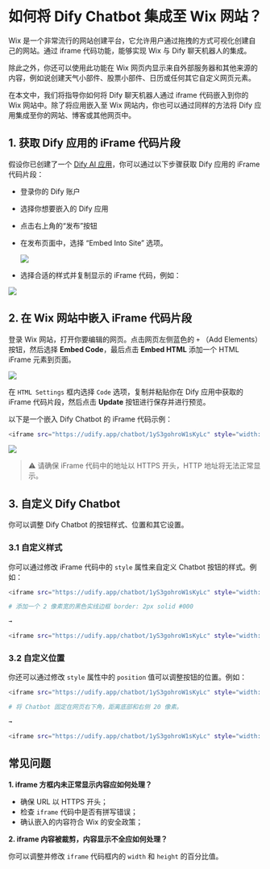 # 如何将 Dify Chatbot 集成至 Wix 网站？

Wix 是一个非常流行的网站创建平台，它允许用户通过拖拽的方式可视化创建自己的网站。通过 iframe 代码功能，能够实现 Wix 与 Dify 聊天机器人的集成。

除此之外，你还可以使用此功能在 Wix 网页内显示来自外部服务器和其他来源的内容，例如说创建天气小部件、股票小部件、日历或任何其它自定义网页元素。

在本文中，我们将指导你如何将 Dify 聊天机器人通过 iframe 代码嵌入到你的 Wix 网站中。除了将应用嵌入至 Wix 网站内，你也可以通过同样的方法将 Dify 应用集成至你的网站、博客或其他网页中。

## 1. 获取 Dify 应用的 iFrame 代码片段

假设你已创建了一个 [Dify AI 应用](https://docs.dify.ai/v/zh-hans/guides/application-orchestrate/creating-an-application)，你可以通过以下步骤获取 Dify 应用的 iFrame 代码片段：

* 登录你的 Dify 账户
* 选择你想要嵌入的 Dify 应用
* 点击右上角的“发布”按钮
*   在发布页面中，选择 “Embed Into Site” 选项。

    ![](https://assets-docs.dify.ai//img/zh_CN/use-cases/69e32259e16113a85efb36a55ff103e9.webp)
* 选择合适的样式并复制显示的 iFrame 代码，例如：

![](https://assets-docs.dify.ai//img/zh_CN/use-cases/6de46e88bcfe958365970e58c91e4bdd.webp)

## 2. 在 Wix 网站中嵌入 iFrame 代码片段

登录 Wix 网站，打开你要编辑的网页。点击网页左侧蓝色的 `+` （Add Elements）按钮，然后选择 **Embed Code**，最后点击 **Embed HTML** 添加一个 HTML iFrame 元素到页面。

![](https://assets-docs.dify.ai//img/zh_CN/use-cases/f8e96ede33b585b00d0be569e13dee1f.webp)

在 `HTML Settings` 框内选择 `Code` 选项，复制并粘贴你在 Dify 应用中获取的 iFrame 代码片段，然后点击 **Update** 按钮进行保存并进行预览。

以下是一个嵌入 Dify Chatbot 的 iFrame 代码示例：

```bash
<iframe src="https://udify.app/chatbot/1yS3gohroW1sKyLc" style="width: 100%; height: 100%; min-height: 700px" frameborder="0" allow="microphone"></iframe>
```

![](https://assets-docs.dify.ai//img/zh_CN/use-cases/f89b4bd5893e1d522e5a8bd896bee11f.webp)

> ⚠️ 请确保 iFrame 代码中的地址以 HTTPS 开头，HTTP 地址将无法正常显示。

## 3. 自定义 Dify Chatbot

你可以调整 Dify Chatbot 的按钮样式、位置和其它设置。

### 3.1 自定义样式

你可以通过修改 iFrame 代码中的 `style` 属性来自定义 Chatbot 按钮的样式。例如：

```bash
<iframe src="https://udify.app/chatbot/1yS3gohroW1sKyLc" style="width: 100%; height: 100%; min-height: 700px" frameborder="0" allow="microphone"></iframe>

# 添加一个 2 像素宽的黑色实线边框 border: 2px solid #000

→

<iframe src="https://udify.app/chatbot/1yS3gohroW1sKyLc" style="width: 80%; height: 80%; min-height: 500px; border: 2px solid #000;" frameborder="0" allow="microphone"></iframe>
```

### 3.2 自定义位置

你还可以通过修改 `style` 属性中的 `position` 值可以调整按钮的位置。例如：

```bash
<iframe src="https://udify.app/chatbot/1yS3gohroW1sKyLc" style="width: 100%; height: 100%; min-height: 700px" frameborder="0" allow="microphone"></iframe>

# 将 Chatbot 固定在网页右下角，距离底部和右侧 20 像素。

→

<iframe src="https://udify.app/chatbot/1yS3gohroW1sKyLc" style="width: 100%; height: 100%; min-height: 700px; position: fixed; bottom: 20px; right: 20px;" frameborder="0" allow="microphone"></iframe>
```

## 常见问题

**1. iframe 方框内未正常显示内容应如何处理？**

* 确保 URL 以 HTTPS 开头；
* 检查 `iframe` 代码中是否有拼写错误；
* 确认嵌入的内容符合 Wix 的安全政策；

**2. iframe 内容被裁剪，内容显示不全应如何处理？**

你可以调整并修改 `iframe` 代码框内的 `width` 和 `height` 的百分比值。
